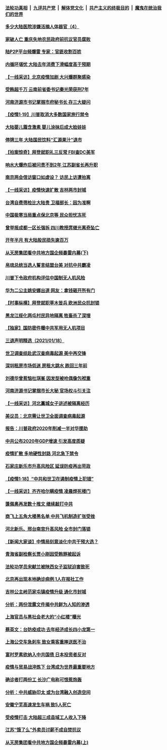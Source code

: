 

####  [法轮功真相](../../../../basic/blob/master/README.md?t=01192231) &nbsp;|&nbsp; [九评共产党](../../../../9ping.md/blob/master/README.md?t=01192231) &nbsp;|&nbsp; [解体党文化](../../../../jtdwh.md/blob/master/README.md?t=01192231)  &nbsp;|&nbsp; [共产主义的终极目的](../../../../gczydzjmd.md/blob/master/README.md?t=01192231) &nbsp;|&nbsp; [魔鬼在统治我们的世界](../../../../mgztzwmdsj.md/blob/master/README.md?t=01192231) 

#### [多少大陆医院涉嫌活摘人体器官（4）](../pages/nsc413/n12664434.md?t=01192231) 

#### [家破人亡 重庆失地农民政府前抗议官员腐败](../pages/nsc413/n12697860.md?t=01192231) 

#### [陆P2P平台频爆雷 专家：官匪收割百姓](../pages/nsc413/n12697814.md?t=01192231) 

#### [内循环堪忧 大陆去年消费下滑幅度高于预期](../pages/nsc413/n12697581.md?t=01192231) 

#### [【一线采访】北京疫情加剧 大兴爆群聚感染](../pages/nsc413/n12697611.md?t=01192231) 

#### [受贿超千万 云南前省委书记秦光荣获刑7年](../pages/nsc413/n12697660.md?t=01192231) 

#### [河南济源市书记掌掴市府秘书长 存三大疑问](../pages/nsc413/n12697437.md?t=01192231) 

#### [【疫情1·19】川普取消大多数国家旅行禁令](../pages/nsc413/n12697627.md?t=01192231) 

#### [大陆婴儿霜含激素 婴儿涂抹后成大脸娃娃](../pages/nsc413/n12697333.md?t=01192231) 

#### [停牌三年 大陆国民饮料“汇源果汁”退市](../pages/nsc413/n12696937.md?t=01192231) 

#### [【拍案惊奇】拜登就职礼三反常 FBI查DC美军](../pages/nsc413/n12697093.md?t=01192231) 


#### [响水大爆炸后被问责不到2年 江苏副省长再升职](../pages/nsc413/n12697046.md?t=01192231) 

#### [南京两会信访窗口如虚设？ 访民上访遭抬离](../pages/nsc413/n12695862.md?t=01192231) 

#### [【一线采访】疫情快速扩散 吉林两市封城](../pages/nsc413/n12697108.md?t=01192231) 

#### [台湾自费筛检比大陆贵 卫福部长：因为准啊](../pages/nsc413/n12696992.md?t=01192231) 

#### [中国极寒当局重点保北京等 民众担忧冻死](../pages/nsc413/n12696984.md?t=01192231) 

#### [曾举报成都一区长强拆 四川教授庹继光离奇坠亡](../pages/nsc413/n12696878.md?t=01192231) 

#### [开年半月 有大陆股民损失逾百万](../pages/nsc413/n12696608.md?t=01192231) 

#### [从天房集团看中共地方国企频暴雷内幕(下)](../pages/nsc413/n12694075.md?t=01192231) 

#### [帛琉总统当选人誓言结盟台美 对抗中共霸凌](../pages/nsc413/n12696860.md?t=01192231) 

#### [川普下令政府机构评估中国制无人机风险](../pages/nsc413/n12696839.md?t=01192231) 

#### [华为二公主姚安娜出道 网友：拿钱砸开所有门](../pages/nsc413/n12696414.md?t=01192231) 

#### [【时事纵横】拜登就职草木皆兵 欧洲民众抗封锁](../pages/nsc413/n12696472.md?t=01192231) 

#### [黑龙江绥化两屯村民异地隔离 牲畜杀了深埋](../pages/nsc413/n12696626.md?t=01192231) 

#### [【独家】国防密件曝中共军用无人机项目](../pages/nsc413/n12696443.md?t=01192231) 

#### [三退声明精选（2021/01/18）](../pages/nsc413/n12696727.md?t=01192231) 

#### [世卫调查组赴武汉查病毒起源 美中再交锋](../pages/nsc413/n12696484.md?t=01192231) 

#### [深圳租房市场低迷 房租大跳水 跌回三年前](../pages/nsc413/n12696525.md?t=01192231) 

#### [刘德华曾惹恼杜琪峯 因发型被呛偶像包袱重](../pages/nsc413/n12696172.md?t=01192231) 

#### [河南济源书记掌掴市长大秘 官场权斗引关注](../pages/nsc413/n12696277.md?t=01192231) 

#### [【一线采访】河北藁城女子讲述被隔离经历](../pages/nsc413/n12696311.md?t=01192231) 

#### [美议员：北京需让世卫全面调查病毒起源](../pages/nsc413/n12696294.md?t=01192231) 

#### [报告：川普政府2020年削减一半对华援助](../pages/nsc413/n12696242.md?t=01192231) 

#### [中共公布2020年GDP增速 引发高度质疑](../pages/nsc413/n12695971.md?t=01192231) 

#### [疫情扩散 多地硬性封路 河北急下禁令](../pages/nsc413/n12696229.md?t=01192231) 

#### [石家庄新乐市升高风险区 延误防疫再出苛政](../pages/nsc413/n12696208.md?t=01192231) 

#### [【疫情1·18】“中共和世卫在遏制疫情上犯错”](../pages/nsc413/n12695375.md?t=01192231) 

#### [【一线采访】齐齐哈尔瞒疫情 凌晨焊死楼门](../pages/nsc413/n12696105.md?t=01192231) 

#### [蓬佩奥再发数十推文 继续敲打中共](../pages/nsc413/n12696087.md?t=01192231) 

#### [商飞上五角大楼黑名单 中共飞机制造扩张受挫](../pages/nsc413/n12694152.md?t=01192231) 

#### [河北新乐、邢台南宫升高风险 全市封门落锁](../pages/nsc413/n12695925.md?t=01192231) 

#### [【新闻大家谈】中情局刻意淡化中共干预大选？](../pages/nsc413/n12695668.md?t=01192231) 

#### [青海省副检察长贾小刚因受贿罪被起诉](../pages/nsc413/n12695446.md?t=01192231) 

#### [法轮功学员宋献兰被陕西女子监狱迫害致死](../pages/nsc413/n12695478.md?t=01192231) 

#### [北京再出现本地确诊病例 1人在报社工作](../pages/nsc413/n12695452.md?t=01192231) 

#### [吉林公主岭范家屯镇疫情升级 通化市封城](../pages/nsc413/n12695192.md?t=01192231) 

#### [分析：两份泄露文件揭中共鲜为人知的渗透](../pages/nsc413/n12691849.md?t=01192231) 


#### [上海官员与黑社会老大的“小红楼”曝光](../pages/nsc413/n12694899.md?t=01192231) 

#### [蔡英文：台防疫成功 去年经济成长四小龙第一](../pages/nsc413/n12695175.md?t=01192231) 

#### [上海公交车急刹车 致女乘客重摔送医不治](../pages/nsc413/n12694895.md?t=01192231) 

#### [富时罗素欲纳入中共国债 日本投资者反对](../pages/nsc413/n12694893.md?t=01192231) 

#### [疫情与贸易战淬炼下 台湾成为世界最重要地方](../pages/nsc413/n12694898.md?t=01192231) 

#### [确诊者打两份工 长沙广电称可恨惹炮轰](../pages/nsc413/n12694846.md?t=01192231) 

#### [分析：中共威胁印太 或为台湾融入创造空间](../pages/nsc413/n12694572.md?t=01192231) 

#### [安徽宁芜高速发生车祸 致5人死亡](../pages/nsc413/n12694567.md?t=01192231) 

#### [受疫情打击 大陆超三成县域工人收入下降](../pages/nsc413/n12694357.md?t=01192231) 

#### [江苏“饿了么”外卖员讨薪不成自焚抗议](../pages/nsc413/n12694484.md?t=01192231) 

#### [从天房集团看中共地方国企频暴雷内幕(上)](../pages/nsc413/n12694044.md?t=01192231) 

